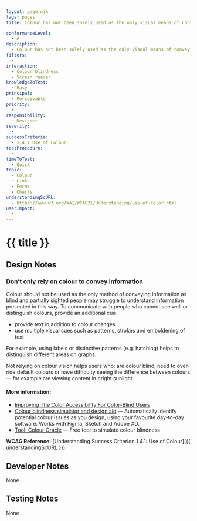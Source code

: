 ```yaml
---
layout: page.njk
tags: pages
title: Colour has not been solely used as the only visual means of conveying information

conformanceLevel:
  - A
description:
  - Colour has not been solely used as the only visual means of conveying information
filters:
  -
interaction:
  - Colour blindness
  - Screen reader
knowledgeToTest:
  - Easy
principal:
  - Perceivable
priority:
  -
responsibility:
  - Designer
severity:
  -
successCriteria:
  - 1.4.1 Use of Colour
testProcedure:
  -
timeToTest:
  - Quick
topic:
  - Colour
  - Links
  - Forms
  - Charts
understandingScURL:
  - https://www.w3.org/WAI/WCAG21/Understanding/use-of-color.html
userImpact:
  -
---
```


# {{ title }}

## Design Notes

### Don’t only rely on colour to convey information

Colour should not be used as the only method of conveying information as blind and partially sighted people may struggle to understand information presented in this way. To communicate with people who cannot see well or distinguish colours, provide an additional cue

- provide text in addition to colour changes
- use multiple visual cues such as patterns, strokes and emboldening of text

For example, using labels or distinctive patterns (e.g. hatching) helps to distinguish different areas on graphs.

Not relying on colour vision helps users who: are colour blind, need to over-ride default colours or have difficulty seeing the difference between colours — for example are viewing content in bright sunlight.

#### More information:

- [Improving The Color Accessibility For Color-Blind Users](https://www.smashingmagazine.com/2016/06/improving-color-accessibility-for-color-blind-users/)
- [Colour blindness simulator and design aid](https://www.getstark.co/#features) — Automatically identify potential colour issues as you design, using your favourite day-to-day software. Works with Figma, Sketch and Adobe XD.
- [Tool: Colour Oracle](https://colororacle.org/) — Free tool to simulate colour blindness

**WCAG Reference:** [Understanding Success Criterion 1.4.1: Use of Colour]({{ understandingScURL }})

## Developer Notes

None

## Testing Notes

None
